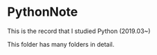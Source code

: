 # PythonNote
This is the record that I studied Python (2019.03~)

This folder has many folders in detail.
